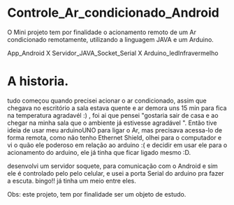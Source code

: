# Controle_Ar_condicionado_Android
O Mini projeto tem por finalidade o acionamento remoto de um Ar condicionado remotamente, utilizando a linguagem JAVA e um Arduino.

App_Android X Servidor_JAVA_Socket_Serial X Arduino_ledInfravermelho

# A historia.
tudo começou quando precisei acionar o ar condicionado, assim que chegava no escritório a sala estava quente e ar demora uns 15 min para fica na temperatura agradavél :) , foi ai que pensei "gostaria sair de casa e ao chegar na minha sala que o ambiente já estivesse agradável ". Então tive ideia de usar meu arduinoUNO para ligar o Ar, mas precisava acessa-lo de forma remota, como não tenho Ethernet Shield, olhei para o computador e vi o quão ele poderoso em relação ao arduino :( e decidir em usar ele  para o acionamento do arduino, ele já tinha que ficar ligado mesmo :D.

desenvolvi um servidor soquete, para comunicação com o Android e sim ele é controlado pelo pelo celular, e usei a porta Serial do arduino pra fazer a escuta. bingo!!
já tinha um meio entre eles. 

Obs: este projeto, tem por finalidade ser um objeto de estudo.
